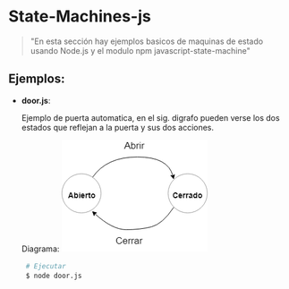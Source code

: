 # State-Machines-js
> "En esta sección hay ejemplos basicos de maquinas de estado usando Node.js y el modulo npm javascript-state-machine"

## Ejemplos:

- **door.js**: 

  Ejemplo de puerta automatica, en el sig. digrafo pueden verse los dos estados que reflejan a la puerta y sus dos acciones.
  
  Diagrama:
  ![N|Solid](https://github.com/damiancipolat/State-Machines-js/blob/master/basic_1/docs/diagram_1.png?raw=true)

  ```sh
   # Ejecutar 
   $ node door.js
  ```
